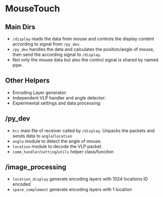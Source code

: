 # MouseTouch

## Main Dirs

- `/display` reads the data from mouse and controls the display content according to signal from `/py_dev`.
- `/py_dev` handles the data and calculates the position/angle of mouse, then send the according signal to `/display`.
- Not only the mouse data but also the control signal is shared by named pipe.


## Other Helpers

- Encoding Layer generator: 
- Independent VLP handler and angle detector:
- Experimental settings and data processing: 


## /py_dev

- `hci` main file of receiver called by `/display`. Unpacks the packets and sends data to `angle`/`location`
- `angle` module to detect the angle of mouse.
- `location` module to decode the VLP packet.
- `comm_handler`/`setting`/`utils` helper class/funciton


## /image_processing

- `location_display` generate encoding layers with 1024 locations ID encoded
- `space_complement` generate encoding layers with 1 location
